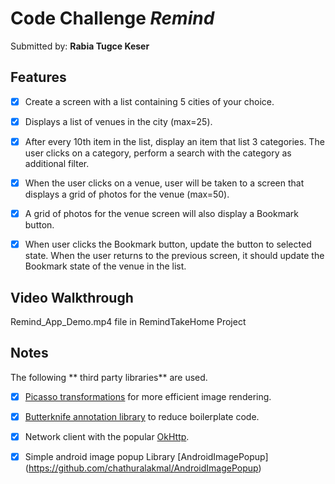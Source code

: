 # Code Challenge *Remind*

Submitted by: **Rabia Tugce Keser**

## Features
* [X] Create a screen with a list containing 5 cities of your choice.
* [X] Displays a list of venues in the city (max=25).
* [X] After every 10th item in the list, display an item that list 3 categories. The user clicks on a category, perform a search with the category as additional filter.
* [X] When the user clicks on a venue, user will be taken to a screen that displays a grid of photos for the venue (max=50). 
* [X] A grid of photos for the venue screen will also display a Bookmark button. 
* [X] When user clicks the Bookmark button, update the button to selected state. When the user returns to the previous screen, it should update the Bookmark state of the venue in the list.


## Video Walkthrough 

Remind_App_Demo.mp4 file in RemindTakeHome Project

## Notes

The following ** third party libraries** are used.

* [X] [Picasso transformations](http://square.github.io/picasso/) for more efficient image rendering.
* [X] [Butterknife annotation library](http://jakewharton.github.io/butterknife/) to reduce boilerplate code.
* [X] Network client with the popular [OkHttp](https://medium.com/square-corner-blog/buffering-data-with-okio-f83823d9ba25#.ia2ss5mix).
* [X] Simple android image popup Library [AndroidImagePopup] (https://github.com/chathuralakmal/AndroidImagePopup) 




